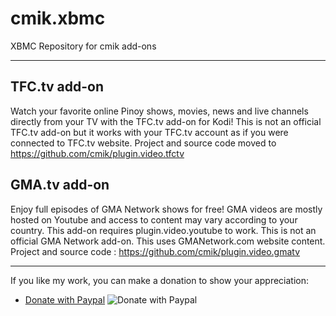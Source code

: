 # cmik.xbmc
XBMC Repository for cmik add-ons

---
## TFC.tv add-on
Watch your favorite online Pinoy shows, movies, news and live channels directly from your TV with the TFC.tv add-on for Kodi! This is not an official TFC.tv add-on but it works with your TFC.tv account as if you were connected to TFC.tv website.
Project and source code moved to https://github.com/cmik/plugin.video.tfctv

## GMA.tv add-on
Enjoy full episodes of GMA Network shows for free! GMA videos are mostly hosted on Youtube and access to content may vary according to your country. This add-on requires plugin.video.youtube to work. This is not an official GMA Network add-on. This uses GMANetwork.com website content.
Project and source code : https://github.com/cmik/plugin.video.gmatv

---

If you like my work, you can make a donation to show your appreciation:
- [Donate with Paypal](https://www.paypal.com/cgi-bin/webscr?cmd=_donations&business=Q8DETSCYJDR7E&currency_code=EUR&source=url)
![Donate with Paypal](https://www.cmik.me/img/donate_paypal.png)
